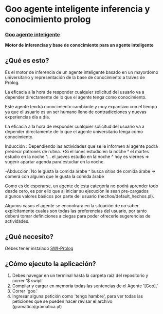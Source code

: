 # Goo agente inteligente inferencia y conocimiento prolog

### [Goo agente inteligente](http://spantons.github.io/Goo-agente-inteligente-inferencia-y-conocimiento-prolog/)

**Motor de inferencias y base de conocimiento para un agente inteligente**

## ¿Qué es esto?
Es el motor de inferencia de un agente inteligente basado en un mayordomo universitario y representación de la base de conocimiento a traves de Prolog.

La eficacia a la hora de responder cualquier solicitud del usuario va a depender directamente de lo que el agente tenga como conocimiento.

Este agente tendrá conocimiento cambiante y  muy expansivo con el tiempo ya que el usuario es un ser humano lleno de contradicciones y nuevas experiencias día a día.

La eficacia a la hora de responder cualquier solicitud del usuario va a depender directamente de lo que el agente universitario tenga como conocimiento.

Inducción : Dependiendo las actividades que se le informen al agente podrá predecir patrones de rutina.
    *Si el lunes estudio en la noche ^ el martes estudio en la noche ^... el jueves estudio en la noche
     ^ hoy es viernes => sugerir apartar agenda para estudiar en la noche.

-Abducción: No le gusta la comida árabe ^ busca sitios de comida árabe => comerá con alguien que le gusta la comida árabe

Como es de esperarse, un agente de esta categoría no podrá aprender todo desde cero, es por ello que al iniciar su ejecución le sean pre-cargados algunos valores básicos por parte del usuario (hechos/default_hechos.pl).

Algunos casos el agente se encontrara en la situación de  no saber explícitamente cuales son todas las preferencias del usuario, por tanto deberá tomar definiciones a ciegas para poder ofrecerle sugerencias de actividades.


## ¿Qué necesito?
Debes tener instalado [SWI-Prolog](http://www.swi-prolog.org/)

## ¿Cómo ejecuto la aplicación?
 1. Debes navegar en un terminal hasta la carpeta raiz del repositorio y correr '$ swipl'
 2. Compilar y cargar en memoria todas las sentencias de el Agente '[Goo].'
 3. Correr 'goo.' 
 4. Ingresar alguna petición como 'tengo hambre', para ver todas las peticiones que se pueden hacer revisar el archivo (gramatica/gramatica.pl)
